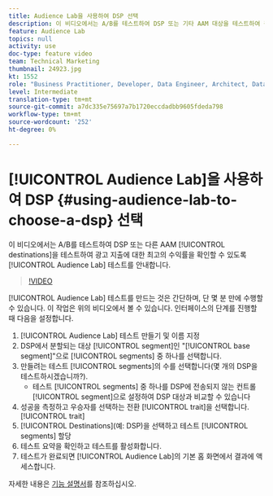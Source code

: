 ```yaml
---
title: Audience Lab을 사용하여 DSP 선택
description: 이 비디오에서는 A/B를 테스트하여 DSP 또는 기타 AAM 대상을 테스트하여 광고 지출에 대한 수익률을 높일 수 있도록 Audience Lab 테스트 만들기를 안내합니다.
feature: Audience Lab
topics: null
activity: use
doc-type: feature video
team: Technical Marketing
thumbnail: 24923.jpg
kt: 1552
role: "Business Practitioner, Developer, Data Engineer, Architect, Data Architect, Administrator, Leader"
level: Intermediate
translation-type: tm+mt
source-git-commit: a7dc335e75697a7b1720eccdadbb9605fdeda798
workflow-type: tm+mt
source-wordcount: '252'
ht-degree: 0%

---
```



# [!UICONTROL Audience Lab]을 사용하여 DSP {#using-audience-lab-to-choose-a-dsp} 선택

이 비디오에서는 A/B를 테스트하여 DSP 또는 다른 AAM [!UICONTROL destinations]을 테스트하여 광고 지출에 대한 최고의 수익률을 확인할 수 있도록 [!UICONTROL Audience Lab] 테스트를 안내합니다.

>[!VIDEO](https://video.tv.adobe.com/v/24923/?quality=12)

[!UICONTROL Audience Lab] 테스트를 만드는 것은 간단하며, 단 몇 분 만에 수행할 수 있습니다. 이 작업은 위의 비디오에서 볼 수 있습니다. 인터페이스의 단계를 진행할 때 다음을 설정합니다.

1. [!UICONTROL Audience Lab] 테스트 만들기 및 이름 지정
1. DSP에서 분할되는 대상 [!UICONTROL segment]인 &quot;[!UICONTROL base segment]&quot;으로 [!UICONTROL segments] 중 하나를 선택합니다.
1. 만들려는 테스트 [!UICONTROL segments]의 수를 선택합니다(몇 개의 DSP을 테스트하시겠습니까?).
   * 테스트 [!UICONTROL segments] 중 하나를 DSP에 전송되지 않는 컨트롤 [!UICONTROL segment]으로 설정하여 DSP 대상과 비교할 수 있습니다
1. 성공을 측정하고 우승자를 선택하는 전환 [!UICONTROL trait]을 선택합니다.[!UICONTROL trait]
1. [!UICONTROL Destinations](예: DSP)을 선택하고 테스트 [!UICONTROL segments] 할당
1. 테스트 요약을 확인하고 테스트를 활성화합니다.
1. 테스트가 완료되면 [!UICONTROL Audience Lab]의 기본 홈 화면에서 결과에 액세스합니다.

자세한 내용은 [기능 설명서](https://marketing.adobe.com/resources/help/en_US/aam/audience-lab.html)를 참조하십시오.